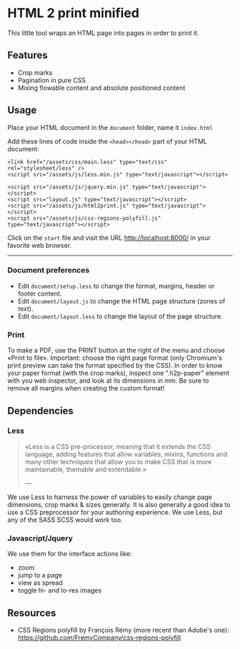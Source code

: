 HTML 2 print minified
=====================

This little tool wraps an HTML page into pages in order to print it.


Features
--------
- Crop marks
- Pagination in pure CSS
- Mixing flowable content and absolute positioned content

Usage
-----

Place your HTML document in the `document` folder, name it `index.html`

Add these lines of code inside the `<head></head>` part of your HTML document:

    <link href="/assets/css/main.less" type="text/css" rel="stylesheet/less" />
    <script src="/assets/js/less.min.js" type="text/javascript"></script>

    <script src="/assets/js/jquery.min.js" type="text/javascript"></script>
    <script src="layout.js" type="text/javascript"></script>
    <script src="/assets/js/html2print.js" type="text/javascript"></script>
    <script src="/assets/js/css-regions-polyfill.js" type="text/javascript"></script>


Click on the `start` file and visit the URL <http://localhost:8000/> in your favorite web browser.


* * *

### Document preferences

- Edit `document/setup.less` to change the format, margins, header or footer content.
- Edit `document/layout.js` to change the HTML page structure (zones of text).
- Edit `document/layout.less` to change the layout of the page structure.



### Print

To make a PDF, use the PRINT button at the right of the menu and choose «Print to file».
Important: choose the right page format (only Chromium's print preview can take the format specified by the CSS).
In order to know your paper format (with the crop marks), inspect one ".h2p-paper" element with you web inspector, and look at its dimensions in mm. Be sure to remove all margins when creating the custom format!





Dependencies
------------

### Less

> «Less is a CSS pre-processor, meaning that it extends the CSS language, adding
features that allow variables, mixins, functions and many other techniques
that allow you to make CSS that is more maintainable, themable and
extendable.»
> <footer>— <http://lesscss.org/></footer>

We use Less to harness the power of variables to easily change page dimensions, crop marks & sizes generally.
It is also generally a good idea to use a CSS preprocessor for your authoring experience. We use Less, but any of the SASS SCSS would work too.



### Javascript/Jquery

We use them for the interface actions like:
- zoom
- jump to a page
- view as spread
- toggle hi- and lo-res images




Resources
---------
- CSS Regions polyfill by François Rémy (more recent than Adobe's one): <https://github.com/FremyCompany/css-regions-polyfill>


